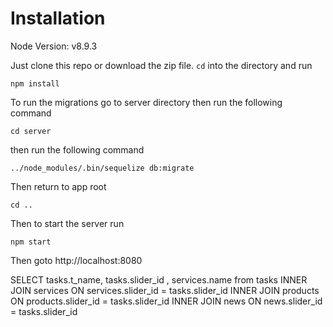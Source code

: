 # Installation

Node Version: v8.9.3

Just clone this repo or download the zip file. `cd` into the directory and run

    npm install

To run the migrations go to server directory then run the following command

    cd server

then run the following command

    ../node_modules/.bin/sequelize db:migrate

Then return to app root

    cd ..

Then to start the server run

    npm start

Then goto http://localhost:8080


SELECT tasks.t_name, tasks.slider_id , services.name from tasks
INNER JOIN services ON services.slider_id = tasks.slider_id 
INNER JOIN products ON products.slider_id = tasks.slider_id
INNER JOIN news ON news.slider_id = tasks.slider_id
